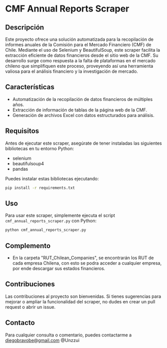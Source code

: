 # CMF Annual Reports Scraper

## Descripción

Este proyecto ofrece una solución automatizada para la recopilación de informes anuales de la Comisión para el Mercado Financiero (CMF) de Chile. Mediante el uso de Selenium y BeautifulSoup, este scraper facilita la extracción eficiente de datos financieros desde el sitio web de la CMF. Su desarrollo surge como respuesta a la falta de plataformas en el mercado chileno que simplifiquen este proceso, proveyendo así una herramienta valiosa para el análisis financiero y la investigación de mercado.

## Características

- Automatización de la recopilación de datos financieros de múltiples años.
- Extracción de información de tablas de la página web de la CMF.
- Generación de archivos Excel con datos estructurados para análisis.

## Requisitos

Antes de ejecutar este scraper, asegúrate de tener instaladas las siguientes bibliotecas en tu entorno Python:

- selenium
- beautifulsoup4
- pandas

Puedes instalar estas bibliotecas ejecutando:

```bash
pip install -r requirements.txt
```

## Uso

Para usar este scraper, simplemente ejecuta el script `cmf_annual_reports_scraper.py` con Python:

```bash
python cmf_annual_reports_scraper.py
```

## Complemento

- En la carpeta "RUT_Chilean_Companies", se encontrarán los RUT de cada empresa Chilena, con esto se podra acceder a cualquier empresa, por ende descargar sus estados financieros.

## Contribuciones

Las contribuciones al proyecto son bienvenidas. Si tienes sugerencias para mejorar o ampliar la funcionalidad del scraper, no dudes en crear un pull request o abrir un issue.

## Contacto

Para cualquier consulta o comentario, puedes contactarme a diegobravobe@gmail.com @Unzzui
